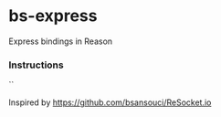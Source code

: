 # bs-express

Express bindings in Reason

### Instructions

``


Inspired by https://github.com/bsansouci/ReSocket.io
